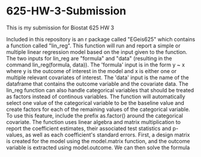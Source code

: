 # 625-HW-3-Submission
This is my submission for Biostat 625 HW 3

Included in this repository is an r package called "EGeis625" which contains a function called "lin_reg". This function will run and report a simple or multiple linear regression model based on the input given to the 
function. The two inputs for lin_reg are "formula" and "data" (resulting in the command lin_reg(formula, data)). The 'formula' input is in the form y ~ x where y is the outcome of interest in the model and x is
either one or multiple relevant covariates of interest. The 'data' input is the name of the dataframe that contains the outcome variable and the covariate data. 
The lin_reg function can also handle categorical variables that should be treated as factors instead of continous variables. The function will automatically select one value of the categorical variable to be the 
baseline value and create factors for each of the remaining values of the categorical variable. To use this feature, include the prefix as.factor() around the categorical covariate. 
The function uses linear algebra and matrix multiplication to report the coefficient estimates, their associated test statistics and p-values, as well as each coefficient's standard errors. First, a design matrix is
created for the model using the model.matrix function, and the outcome variable is extracted using model.outcome. We can then solve the formula 
